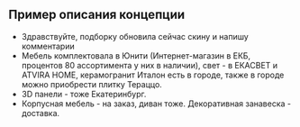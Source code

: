## Пример описания концепции
- Здравствуйте, подборку обновила сейчас скину и напишу комментарии
- Мебель комплектовала в Юнити (Интернет-магазин в ЕКБ, процентов 80 ассортимента у них в наличии), свет - в ЕКАСВЕТ и ATVIRA HOME, керамогранит Италон есть в городе, также в городе можно приобрести плитку Тераццо.
- 3D панели - тоже Екатеринбург.
- Корпусная мебель - на заказ, диван тоже. Декоративная занавеска - доставка.
